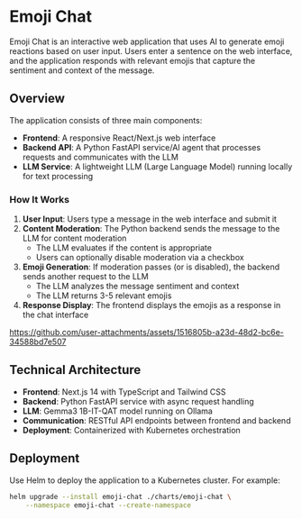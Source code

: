 # Emoji Chat

Emoji Chat is an interactive web application that uses AI to generate emoji reactions based on user input. Users enter a sentence on the web interface, and the application responds with relevant emojis that capture the sentiment and context of the message.

## Overview

The application consists of three main components:
- **Frontend**: A responsive React/Next.js web interface
- **Backend API**: A Python FastAPI service/AI agent that processes requests and communicates with the LLM
- **LLM Service**: A lightweight LLM (Large Language Model) running locally for text processing

### How It Works

1. **User Input**: Users type a message in the web interface and submit it
2. **Content Moderation**: The Python backend sends the message to the LLM for content moderation
   - The LLM evaluates if the content is appropriate
   - Users can optionally disable moderation via a checkbox
3. **Emoji Generation**: If moderation passes (or is disabled), the backend sends another request to the LLM
   - The LLM analyzes the message sentiment and context
   - The LLM returns 3-5 relevant emojis
4. **Response Display**: The frontend displays the emojis as a response in the chat interface

https://github.com/user-attachments/assets/1516805b-a23d-48d2-bc6e-34588bd7e507

## Technical Architecture

- **Frontend**: Next.js 14 with TypeScript and Tailwind CSS
- **Backend**: Python FastAPI service with async request handling
- **LLM**: Gemma3 1B-IT-QAT model running on Ollama
- **Communication**: RESTful API endpoints between frontend and backend
- **Deployment**: Containerized with Kubernetes orchestration

## Deployment

Use Helm to deploy the application to a Kubernetes cluster. For example:

```bash
helm upgrade --install emoji-chat ./charts/emoji-chat \
    --namespace emoji-chat --create-namespace
```
